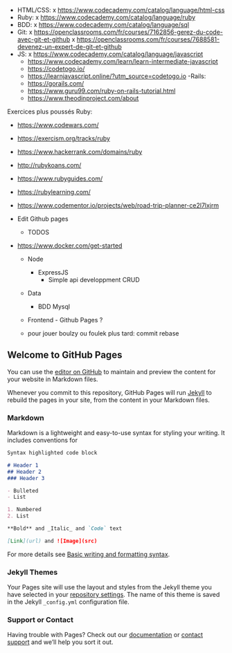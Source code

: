 - HTML/CSS:
    x https://www.codecademy.com/catalog/language/html-css
- Ruby: 
    x https://www.codecademy.com/catalog/language/ruby
- BDD:
    x https://www.codecademy.com/catalog/language/sql
- Git:
    x https://openclassrooms.com/fr/courses/7162856-gerez-du-code-avec-git-et-github
    x https://openclassrooms.com/fr/courses/7688581-devenez-un-expert-de-git-et-github
- JS:
    x https://www.codecademy.com/catalog/language/javascript
    - https://www.codecademy.com/learn/learn-intermediate-javascript
    - https://codetogo.io/
    - https://learnjavascript.online/?utm_source=codetogo.io
-Rails:
    - https://gorails.com/
    - https://www.guru99.com/ruby-on-rails-tutorial.html
    - https://www.theodinproject.com/about

Exercices plus poussés Ruby:
  - https://www.codewars.com/
  - https://exercism.org/tracks/ruby
  - https://www.hackerrank.com/domains/ruby
  - http://rubykoans.com/
  - https://www.rubyguides.com/
  - https://rubylearning.com/

- https://www.codementor.io/projects/web/road-trip-planner-ce2l7lxjrm


- Edit Github pages
  - TODOS
- https://www.docker.com/get-started
  - Node
    - ExpressJS
      - Simple api developpment CRUD
  - Data
    - BDD Mysql 
  - Frontend - Github Pages ?        
 
  - pour jouer boulzy ou foulek plus tard: commit rebase 


## Welcome to GitHub Pages

You can use the [editor on GitHub](https://github.com/fabuliqiao/fabuliqiao.github.io/edit/main/README.md) to maintain and preview the content for your website in Markdown files.

Whenever you commit to this repository, GitHub Pages will run [Jekyll](https://jekyllrb.com/) to rebuild the pages in your site, from the content in your Markdown files.

### Markdown

Markdown is a lightweight and easy-to-use syntax for styling your writing. It includes conventions for

```markdown
Syntax highlighted code block

# Header 1
## Header 2
### Header 3

- Bulleted
- List

1. Numbered
2. List

**Bold** and _Italic_ and `Code` text

[Link](url) and ![Image](src)
```

For more details see [Basic writing and formatting syntax](https://docs.github.com/en/github/writing-on-github/getting-started-with-writing-and-formatting-on-github/basic-writing-and-formatting-syntax).

### Jekyll Themes

Your Pages site will use the layout and styles from the Jekyll theme you have selected in your [repository settings](https://github.com/fabuliqiao/fabuliqiao.github.io/settings/pages). The name of this theme is saved in the Jekyll `_config.yml` configuration file.

### Support or Contact

Having trouble with Pages? Check out our [documentation](https://docs.github.com/categories/github-pages-basics/) or [contact support](https://support.github.com/contact) and we’ll help you sort it out.
